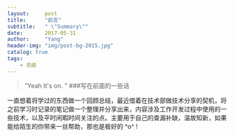```yaml
---
layout:     post
title:      "前言"
subtitle:   " \"Summary\""
date:       2017-05-31 
author:     "Yang"
header-img: "img/post-bg-2015.jpg"
catalog: true
tags:
    - 总结
---
```


> “Yeah It's on. ”
###写在前面的一些话

   一直想着将学过的东西做一个回顾总结，最近借着在技术部做技术分享的契机，将之前学习时记录的笔记做一个整理并分享出来，内容涉及工作开发过程中使用的一些技术，以及平时闲暇时间关注的点。主要用于自己的查漏补缺，温故知新，如果能给陌生的你带来一丝帮助，那也是极好的 ^o^ !
